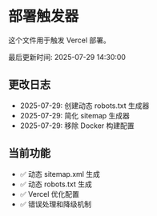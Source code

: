 # 部署触发器

这个文件用于触发 Vercel 部署。

最后更新时间: 2025-07-29 14:30:00

## 更改日志

- 2025-07-29: 创建动态 robots.txt 生成器
- 2025-07-29: 简化 sitemap 生成器
- 2025-07-29: 移除 Docker 构建配置

## 当前功能

- ✅ 动态 sitemap.xml 生成
- ✅ 动态 robots.txt 生成
- ✅ Vercel 优化配置
- ✅ 错误处理和降级机制